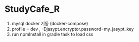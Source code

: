 # StudyCafe_R

1. mysql docker 기동 (docker-compose)
2. profile = dev , -Djasypt.encryptor.password=my_jasypt_key
3. run npmInstall in gradle task to load css


